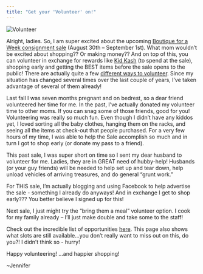 ```yaml
---
title: "Get your 'Volunteer' on!"
---
```


![Volunteer](/img/blog/image/We%20want%20YOU!.jpg)

Alright, ladies. So, I am super excited about the upcoming [Boutique for a Week consignment sale](/) (August 30th – September 1st). What mom wouldn’t be excited about shopping?? Or making money?? And on top of this, you can volunteer in exchange for rewards like [Kid Kash](/events/whats-new/) (to spend at the sale), shopping early and getting the BEST items before the sale opens to the public! There are actually quite a few [different ways to volunteer](/volunteers/bartering/). Since my situation has changed several times over the last couple of years, I’ve taken advantage of several of them already! 

Last fall I was seven months pregnant and on bedrest, so a dear friend volunteered her time for me. In the past, I’ve actually donated my volunteer time to other moms. If you can snag some of those friends, good for you! Volunteering was really so much fun. Even though I didn’t have any kiddos yet, I loved sorting all the baby clothes, hanging them on the racks, and seeing all the items at check-out that people purchased. For a very few hours of my time, I was able to help the Sale accomplish so much and in turn I got to shop early (or donate my pass to a friend).

This past sale, I was super short on time so I sent my dear husband to volunteer for me. Ladies, they are in GREAT need of hubby-help! Husbands (or your guy friends) will be needed to help set up and tear down, help unload vehicles of arriving treasures, and do general “grunt work.” 

For THIS sale, I’m actually blogging and using Facebook to help advertise the sale - something I already do anyways! And in exchange I get to shop early??? You better believe I signed up for this!

Next sale, I just might try the “bring them a meal” volunteer option. I cook for my family already – I’ll just make double and take some to the staff! 

Check out the incredible list of opportunities [here](/volunteers/). This page also shows what slots are still available…you don’t really want to miss out on this, do you?! I didn’t think so - hurry! 

Happy volunteering! …and happier shopping!

~Jennifer
